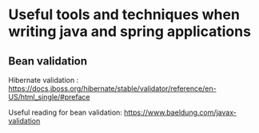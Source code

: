 # Useful tools and techniques when writing java and spring applications

## Bean validation

Hibernate validation : https://docs.jboss.org/hibernate/stable/validator/reference/en-US/html_single/#preface

Useful reading for bean validation: https://www.baeldung.com/javax-validation

